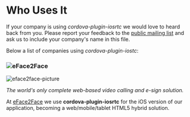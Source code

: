 # Who Uses It

If your company is using *cordova-plugin-iosrtc* we would love to heard back from you. Please report your feedback to the [public mailing list](https://groups.google.com/forum/?hl=es#!forum/cordova-plugin-iosrtc) and ask us to include your company's name in this file.

Below a list of companies using *cordova-plugin-iostc*:


### ![eFace2Face](https://eface2face.com)

![eface2face-picture](https://raw.githubusercontent.com/eface2face/cordova-plugin-iosrtc/master/art/eface2face-picture.jpg)

*The world's only complete web-based video calling and e-sign solution.*

At [eFace2Face](https://eface2face.com) we use **cordova-plugin-iosrtc** for the iOS version of our application, becoming a web/mobile/tablet HTML5 hybrid solution.
